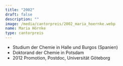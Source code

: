 ```yaml
---
title: "2002"
draft: false
description: ""
image: /media/cantorpreis/2002_maria_hoernke.webp
name: Maria Hörnke
type: cantorpreis
---
```

- Studium der Chemie in Halle und Burgos (Spanien)
- Doktorand der Chemie in Potsdam
- 2012 Promotion, Postdoc, Universität Göteborg
